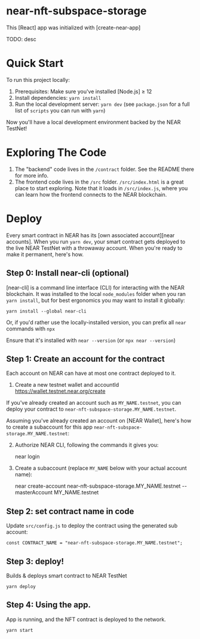 # near-nft-subspace-storage

This [React] app was initialized with [create-near-app]

TODO: desc

# Quick Start

To run this project locally:

1. Prerequisites: Make sure you've installed [Node.js] ≥ 12
2. Install dependencies: `yarn install`
3. Run the local development server: `yarn dev` (see `package.json` for a
   full list of `scripts` you can run with `yarn`)

Now you'll have a local development environment backed by the NEAR TestNet!

# Exploring The Code

1. The "backend" code lives in the `/contract` folder. See the README there for
   more info.
2. The frontend code lives in the `/src` folder. `/src/index.html` is a great
   place to start exploring. Note that it loads in `/src/index.js`, where you
   can learn how the frontend connects to the NEAR blockchain.

# Deploy

Every smart contract in NEAR has its [own associated account][near accounts]. When you run `yarn dev`, your smart contract gets deployed to the live NEAR TestNet with a throwaway account. When you're ready to make it permanent, here's how.

## Step 0: Install near-cli (optional)

[near-cli] is a command line interface (CLI) for interacting with the NEAR blockchain. It was installed to the local `node_modules` folder when you ran `yarn install`, but for best ergonomics you may want to install it globally:

    yarn install --global near-cli

Or, if you'd rather use the locally-installed version, you can prefix all `near` commands with `npx`

Ensure that it's installed with `near --version` (or `npx near --version`)

## Step 1: Create an account for the contract

Each account on NEAR can have at most one contract deployed to it.

1. Create a new testnet wallet and accountId https://wallet.testnet.near.org/create

If you've already created an account such as `MY_NAME.testnet`, you can deploy your contract to `near-nft-subspace-storage.MY_NAME.testnet`.

Assuming you've already created an account on [NEAR Wallet], here's how to create a subaccount for this app `near-nft-subspace-storage.MY_NAME.testnet`:

2. Authorize NEAR CLI, following the commands it gives you:

   near login

3. Create a subaccount (replace `MY_NAME` below with your actual account name):

   near create-account near-nft-subspace-storage.MY_NAME.testnet --masterAccount MY_NAME.testnet

## Step 2: set contract name in code

Update `src/config.js` to deploy the contract using the generated sub account:

    const CONTRACT_NAME = "near-nft-subspace-storage.MY_NAME.testnet";

## Step 3: deploy!

Builds & deploys smart contract to NEAR TestNet

    yarn deploy

## Step 4: Using the app.

App is running, and the NFT contract is deployed to the network.

    yarn start
